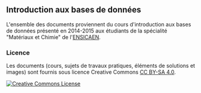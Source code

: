 ## Introduction aux bases de données

L'ensemble des documents proviennent du cours d'introduction aux bases de données présenté en 2014-2015 aux étudiants de la spécialité "Matériaux et Chimie" de l'[ENSICAEN](http://www.ensicaen.fr).

### Licence

Les documents (cours, sujets de travaux pratiques, éléments de solutions et images) sont fournis sous licence Creative Commons [CC BY-SA 4.0](https://creativecommons.org/licenses/by-sa/4.0/).

[![Creative Commons License](http://i.creativecommons.org/l/by-nc-nd/3.0/88x31.png)](https://creativecommons.org/licenses/by-sa/4.0/)
